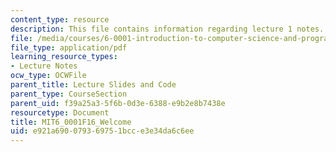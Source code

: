 ```yaml
---
content_type: resource
description: This file contains information regarding lecture 1 notes.
file: /media/courses/6-0001-introduction-to-computer-science-and-programming-in-python-fall-2016/e921a690079369751bcce3e34da6c6ee_MIT6_0001F16_Lec1.pdf
file_type: application/pdf
learning_resource_types:
- Lecture Notes
ocw_type: OCWFile
parent_title: Lecture Slides and Code
parent_type: CourseSection
parent_uid: f39a25a3-5f6b-0d3e-6388-e9b2e8b7438e
resourcetype: Document
title: MIT6_0001F16_Welcome
uid: e921a690-0793-6975-1bcc-e3e34da6c6ee
---
```

